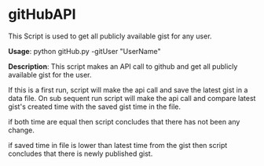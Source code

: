 # gitHubAPI

This Script is used to get all publicly available gist for any user.

**Usage**: python gitHub.py -gitUser "UserName"

**Description**: This script makes an API call to github and get all publicly available gist for the user.

If this is a first run, script will make the api call and save the latest gist in a data file.
On sub sequent run script will make the api call and compare latest gist's created time with the saved gist time in the file.

if both time are equal then script concludes that there has not been any change.

if saved time in file is lower than latest time from the gist then script concludes that there is newly published gist.
